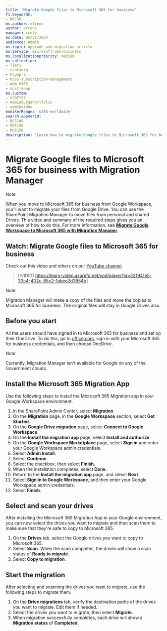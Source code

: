 ```yaml
---
title: "Migrate Google files to Microsoft 365 for business"
f1.keywords:
- NOCSH
ms.author: efrene
author: efrene
manager: scotv
ms.date: 05/31/2024
audience: Admin
ms.topic: upgrade-and-migration-article
ms.service: microsoft-365-business
ms.localizationpriority: medium
ms.collection: 
- Tier1
- scotvorg
- highpri
- M365-subscription-management 
- Adm_O365
- must-keep
ms.custom: 
- VSBFY23
- AdminSurgePortfolio
- adminvideo
monikerRange: 'o365-worldwide'
search.appverid:
- BCS160
- MET150
- MOE150
description: "Learn how to migrate Google files to Microsoft 365 for business by using the SharePoint Migration Manager."
---
```


# Migrate Google files to Microsoft 365 for business with Migration Manager

> [!NOTE]
> When you move to Microsoft 365 for business from Google Workspace, you'll want to migrate your files from Google Drive. You can use the SharePoint Migration Manager to move files from personal and shared Drives. This video and summary of the required steps gives you an overview of how to do this. For more information, see [**Migrate Google Workspace to Microsoft 365 with Migration Manager**](/sharepointmigration/mm-google-overview).

## Watch: Migrate Google files to Microsoft 365 for business

Check out this video and others on our [YouTube channel](https://go.microsoft.com/fwlink/?linkid=2198217).

> [!VIDEO https://learn-video.azurefd.net/vod/player?id=521941e5-33c4-402c-85c2-1abee2d3854b]

> [!NOTE]
> Migration Manager will make a copy of the files and move the copies to Microsoft 365 for business. The original files will stay in Google Drives also.

## Before you start

All the users should have signed in to Microsoft 365 for business and set up their OneDrive. To do this, go to [office.com](https://office.com), sign in with your Microsoft 365 for business credentials, and then choose OneDrive.

> [!NOTE]
> Currently, Migration Manager isn't available for Google on any of the Government clouds.

## Install the Microsoft 365 Migration App

Use the following steps to install the Microsoft 365 Migration app in your Google Workspace environment.

1. In the SharePoint Admin Center, select **Migration**.
1. On the **Migration** page, in the **Google Workspace** section, select **Get Started**.
1. On the **Google Drive migration** page, select **Connect to Google Workspace**.
1. On the **Install the migration app** page, select **Install and authorize**.
1. On the **Google Workspace Marketplace** page, select **Sign in** and enter your Google Workspace admin credentials.
1. Select **Admin Install**.
1. Select **Continue**.
1. Select the checkbox, then select **Finish**.
1. When the installation completes, select **Done**.
1. Return to the **Install the migration app** page, and select **Next**.
1. Select **Sign in to Google Workspace**, and then enter your Google Workspace admin credentials.
1. Select **Finish**.

## Select and scan your drives

After installing the Microsoft 365 Migration App in your Google environment, you can now select the drives you want to migrate and then scan them to make sure that they're safe to copy to Microsoft 365.

1. On the **Drives** tab, select the Google drives you want to copy to Microsoft 365.
2. Select **Scan**. When the scan completes, the drives will show a scan status of **Ready to migrate**.
3. Select **Copy to migration**.

## Start the migration

After selecting and scanning the drives you want to migrate, use the following steps to migrate them.

1. On the **Drive migrations** tab, verify the destination paths of the drives you want to migrate. Edit them if needed.
2. Select the drives you want to migrate, then select **Migrate**.
3. When migration successfully completes, each drive will show a **Migration status** of **Completed**.
